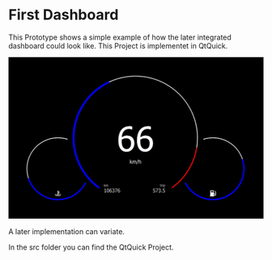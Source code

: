 # First Dashboard 

This Prototype shows a simple example of how the later integrated dashboard could look like.
This Project is implementet in QtQuick. 

![](protoScreenshot.jpg?raw=true)

A later implementation can variate.

In the src folder you can find the QtQuick Project.